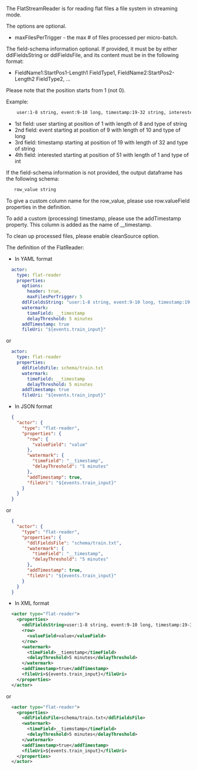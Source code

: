 The FlatStreamReader is for reading flat files a file system in streaming mode.

The options are optional.

- maxFilesPerTrigger - the max # of files processed per micro-batch.

The field-schema information optional. If provided, it must be by either ddlFieldsString or ddlFieldsFile, and its content must be in the following format:

- FieldName1:StartPos1-Length1 FieldType1, FieldName2:StartPos2-Length2 FieldType2, ...

Please note that the position starts from 1 (not 0).

Example:
```dtd
    user:1-8 string, event:9-10 long, timestamp:19-32 string, interested:51-1 int
```
- 1st field: user starting at position of 1 with length of 8 and type of string
- 2nd field: event starting at position of 9 with length of 10 and type of long
- 3rd field: timestamp starting at position of 19 with length of 32 and type of string
- 4th field: interested starting at position of 51 with length of 1 and type of int

If the field-schema information is not provided, the output dataframe has the following schema:
```dtd
   row_value string
```
To give a custom column name for the row_value, please use row.valueField properties in the definition.

To add a custom (processing) timestamp, please use the addTimestamp property. This column is added as the name of __timestamp.

To clean up processed files, please enable cleanSource option.

The definition of the FlatReader:

- In YAML format
```yaml
  actor:
    type: flat-reader
    properties:
      options:
        header: true,
        maxFilesPerTrigger: 5
      ddlFieldsString: "user:1-8 string, event:9-10 long, timestamp:19-32 string, interested:51-1 int"
      watermark:
        timeField: __timestamp
        delayThreshold: 5 minutes
      addTimestamp: true
      fileUri: "${events.train_input}" 
```
or
```yaml
  actor:
    type: flat-reader
    properties:
      ddlFieldsFile: schema/train.txt
      watermark:
        timeField: __timestamp
        delayThreshold: 5 minutes
      addTimestamp: true
      fileUri: "${events.train_input}" 
```

- In JSON format
```json
  {
    "actor": {
      "type": "flat-reader",
      "properties": {
        "row": {
          "valueField": "value"
        },
        "watermark": {
          "timeField": "__timestamp",
          "delayThreshold": "5 minutes"
        },
        "addTimestamp": true,
        "fileUri": "${events.train_input}"
      }
    }
  }
```
or
```json
  {
    "actor": {
      "type": "flat-reader",
      "properties": {
        "ddlFieldsFile": "schema/train.txt",
        "watermark": {
          "timeField": "__timestamp",
          "delayThreshold": "5 minutes"
        },
        "addTimestamp": true,
        "fileUri": "${events.train_input}"
      }
    }
  }
```

- In XML format
```xml
  <actor type="flat-reader">
    <properties>
      <ddlFieldsString>user:1-8 string, event:9-10 long, timestamp:19-32 string, interested:51-1 int</ddlFieldsString>
      <row>
        <valueField>value</valueField>
      </row>
      <watermark>
        <timeField>__tiemstamp</timeField>
        <delayThreshold>5 minutes</delayThreshold>
      </watermark>
      <addTimestamp>true</addTimestamp>
      <fileUri>${events.train_input}</fileUri>
    </properties>
  </actor>
```
or
```xml
  <actor type="flat-reader">
    <properties>
      <ddlFieldsFile>schema/train.txt</ddlFieldsFile>
      <watermark>
        <timeField>__tiemstamp</timeField>
        <delayThreshold>5 minutes</delayThreshold>
      </watermark>
      <addTimestamp>true</addTimestamp>
      <fileUri>${events.train_input}</fileUri>
    </properties>
  </actor>
```